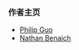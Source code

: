 ### 作者主页

- [Philip Guo](http://www.pgbovine.net/)
- [Nathan Benaich](https://nathanbenaich.github.io/)
